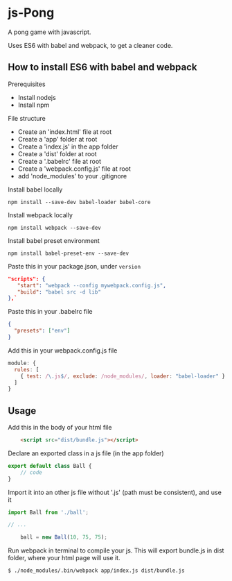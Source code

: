 # js-Pong
A pong game with javascript.

Uses ES6 with babel and webpack, to get a cleaner code.

## How to install ES6 with babel and webpack

Prerequisites
- Install nodejs
- Install npm

File structure 
- Create an 'index.html' file at root
- Create a 'app' folder at root
- Create a 'index.js' in the app folder
- Create a 'dist' folder at root
- Create a '.babelrc' file at root
- Create a 'webpack.config.js' file at root
- add 'node_modules' to your .gitignore

Install babel locally

`npm install --save-dev babel-loader babel-core`

Install webpack locally

`npm install webpack --save-dev`

Install babel preset environment

`npm install babel-preset-env --save-dev`


Paste this in your package.json, under `version`
 ``` json
 "scripts": {
    "start": "webpack --config mywebpack.config.js",
    "build": "babel src -d lib"
 },`
 ```
 
Paste this in your .babelrc file
``` json
{
  "presets": ["env"]
}
```

Add this in your webpack.config.js file
``` javascript
module: {
  rules: [
    { test: /\.js$/, exclude: /node_modules/, loader: "babel-loader" }
  ]
}
```

## Usage

Add this in the body of your html file
``` html
    <script src="dist/bundle.js"></script>
```

Declare an exported class in a js file (in the app folder)
``` javascript
export default class Ball {
    // code
}
```

Import it into an other js file without '.js' (path must be consistent), and use it
``` javascript
import Ball from './ball';

// ...

    ball = new Ball(10, 75, 75);

```

Run webpack in terminal to compile your js. This will export bundle.js in dist folder, where your html page will use it.
```
$ ./node_modules/.bin/webpack app/index.js dist/bundle.js
```
